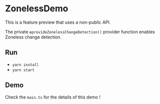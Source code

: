 # ZonelessDemo

This is a feature preview that uses a non-public API.

The private `ɵprovideZonelessChangeDetection()` provider function enables Zoneless change detection.

## Run

* `yarn install`
* `yarn start`

## Demo

Check the `main.ts` for the details of this demo !
